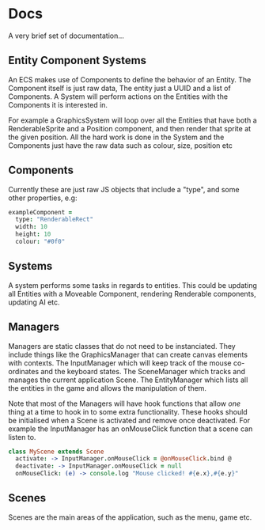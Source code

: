Docs
====

A very brief set of documentation...

Entity Component Systems
------------------------
An ECS makes use of Components to define the behavior of an Entity. The Component itself is just raw data, The entity just a UUID and a list of Components. A System will perform actions on the Entities with the Components it is interested in.

For example a GraphicsSystem will loop over all the Entities that have both a RenderableSprite and a Position component, and then render that sprite at the given position. All the hard work is done in the System and the Components just have the raw data such as colour, size, position etc

Components
----------
Currently these are just raw JS objects that include a "type", and some other properties, e.g:

```coffeescript
exampleComponent =
  type: "RenderableRect"
  width: 10
  height: 10
  colour: "#0f0"
```

Systems
-------
A system performs some tasks in regards to entities. This could be updating all Entities with a Moveable Component, rendering Renderable components, updating AI etc.

Managers
--------
Managers are static classes that do not need to be instanciated. They include things like the GraphicsManager that can create canvas elements with contexts. The InputManager which will keep track of the mouse co-ordinates and the keyboard states. The SceneManager which tracks and manages the current application Scene. The EntityManager which lists all the entities in the game and allows the manipulation of them.

Note that most of the Managers will have hook functions that allow *one* thing at a time to hook in to some extra functionality. These hooks should be initialised when a Scene is activated and remove once deactivated. For example the InputManager has an onMouseClick function that a scene can listen to.

```coffeescript
class MyScene extends Scene
  activate: -> InputManager.onMouseClick = @onMouseClick.bind @
  deactivate: -> InputManager.onMouseClick = null
  onMouseClick: (e) -> console.log "Mouse clicked! #{e.x},#{e.y}"

```


Scenes
------
Scenes are the main areas of the application, such as the menu, game etc.



